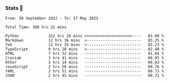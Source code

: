 ### Stats 👋
<!--START_SECTION:waka-->

```text
From: 30 September 2022 - To: 27 May 2023

Total Time: 388 hrs 21 mins

Python             322 hrs 20 mins >>>>>>>>>>>>>>>>>>>>>----   83.00 %
Markdown           12 hrs 36 mins  >------------------------   03.25 %
TeX                12 hrs 33 mins  >------------------------   03.23 %
TypeScript         9 hrs 20 mins   >------------------------   02.40 %
HTML               7 hrs 32 mins   -------------------------   01.94 %
Crontab            3 hrs 41 mins   -------------------------   00.95 %
Other              3 hrs 14 mins   -------------------------   00.83 %
JavaScript         2 hrs 56 mins   -------------------------   00.76 %
YAML               2 hrs 51 mins   -------------------------   00.73 %
JSON               2 hrs 45 mins   -------------------------   00.71 %
```

<!--END_SECTION:waka-->

<!--
**buhaytza2005/buhaytza2005** is a ✨ _special_ ✨ repository because its `README.md` (this file) appears on your GitHub profile.

Here are some ideas to get you started:

- 🔭 I’m currently working on ...
- 🌱 I’m currently learning ...
- 👯 I’m looking to collaborate on ...
- 🤔 I’m looking for help with ...
- 💬 Ask me about ...
- 📫 How to reach me: ...
- 😄 Pronouns: ...
- ⚡ Fun fact: ...
-->



